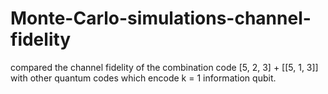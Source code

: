# Monte-Carlo-simulations-channel-fidelity
compared the channel fidelity of the combination code [5, 2, 3] + [[5, 1, 3]] with other quantum codes which encode k = 1 information qubit.
